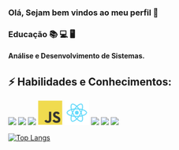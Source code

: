 ### Olá, Sejam bem vindos ao meu perfil 👋

### Educação :books: :computer: :desktop_computer:
#### Análise e Desenvolvimento de Sistemas.

## ⚡ Habilidades e Conhecimentos:
<img height="50" src="https://cdn.jsdelivr.net/gh/devicons/devicon/icons/html5/html5-original-wordmark.svg"></code>
<img height="50" src="https://cdn.jsdelivr.net/gh/devicons/devicon/icons/css3/css3-original-wordmark.svg"></code>
<img height="50" src="https://cdn.jsdelivr.net/gh/devicons/devicon/icons/bootstrap/bootstrap-original.svg"></code>
<img height="50" src="https://raw.githubusercontent.com/devicons/devicon/master/icons/javascript/javascript-original.svg"></code>
<img height="50" src="https://raw.githubusercontent.com/github/explore/80688e429a7d4ef2fca1e82350fe8e3517d3494d/topics/react/react.png"></code>
<img height="50" src="https://cdn.jsdelivr.net/gh/devicons/devicon/icons/docker/docker-original-wordmark.svg"></code>
<img height="50" src="https://cdn.jsdelivr.net/gh/devicons/devicon/icons/git/git-original-wordmark.svg"></code>
<img height="50" src="https://cdn.jsdelivr.net/gh/devicons/devicon/icons/linux/linux-original.svg"></code>











[![Top Langs](https://github-readme-stats.vercel.app/api/top-langs/?username=anuraghazra)](https://github.com/fab1opinto/github-readme-stats)





<!--
**fab1opinto/fab1opinto** is a ✨ _special_ ✨ repository because its `README.md` (this file) appears on your GitHub profile.

Here are some ideas to get you started:

- 🔭 I’m currently working on ...
- 🌱 I’m currently learning ...
- 👯 I’m looking to collaborate on ...
- 🤔 I’m looking for help with ...
- 💬 Ask me about ...
- 📫 How to reach me: ...
- 😄 Pronouns: ...
- ⚡ Fun fact: ...
-->
